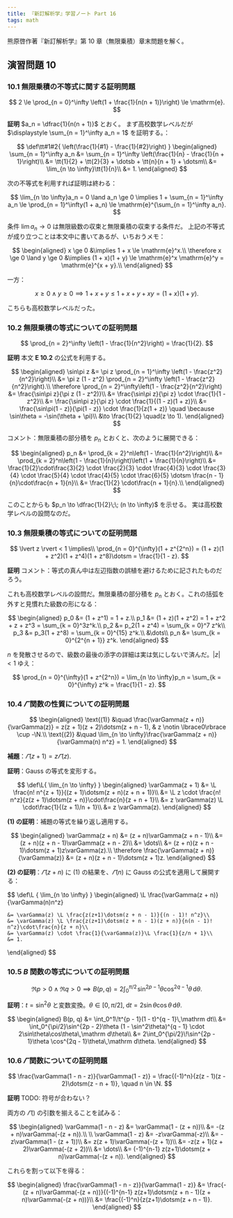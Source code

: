 ```yaml
---
title: 『新訂解析学』学習ノート Part 16
tags: math
---
```


熊原啓作著『新訂解析学』第 10 章（無限乗積）章末問題を解く。

## 演習問題 10

### 10.1 無限乗積の不等式に関する証明問題

$$
2 \le \prod_{n = 0}^\infty \left(1 + \frac{1}{n(n + 1)}\right) \le \mathrm{e}.
$$

**証明** $a_n = \dfrac{1}{n(n + 1)}$ とおく。
まず高校数学レベルだが $\displaystyle \sum_{n = 1}^\infty a_n = 1$ を証明する。：

$$
\def\tt#1#2{ \left(\frac{1}{#1} - \frac{1}{#2}\right) }
\begin{aligned}
    \sum_{n = 1}^\infty a_n
    &= \sum_{n = 1}^\infty \left(\frac{1}{n} - \frac{1}{n + 1}\right)\\
    &= \tt{1}{2} + \tt{2}{3} + \dotsb + \tt{n}{n + 1} + \dotsm\\
    &= \lim_{n \to \infty}\tt{1}{n}\\
    &= 1.
\end{aligned}
$$

次の不等式を利用すれば証明は終わる：

$$
\lim_{n \to \infty}a_n = 0 \land a_n \ge 0 \implies
1 + \sum_{n = 1}^\infty a_n \le \prod_{n = 1}^\infty(1 + a_n)
  \le \mathrm{e}^{\sum_{n = 1}^\infty a_n}.
$$

条件 $\lim a_n \to 0$ は無限級数の収束と無限乗積の収束する条件だ。
上記の不等式が成り立つことは本文中に書いてあるが、いちおうメモ：

$$
\begin{aligned}
    x \ge 0 &\implies 1 + x \le \mathrm{e}^x.\\
    \therefore x \ge 0 \land y \ge 0 &\implies (1 + x)(1 + y) \le \mathrm{e}^x \mathrm{e}^y = \mathrm{e}^{x + y}.\\
\end{aligned}
$$

一方：

$$
x \ge 0 \land y \ge 0 \implies 1 + x + y \le 1 + x + y + xy = (1 + x)(1 + y).
$$

こちらも高校数学レベルだった。

### 10.2 無限乗積の等式についての証明問題

$$
\prod_{n = 2}^\infty \left(1 - \frac{1}{n^2}\right) = \frac{1}{2}.
$$

**証明** 本文 **E 10.2** の公式を利用する。

$$
\begin{aligned}
\sin\pi z &= \pi z \prod_{n = 1}^\infty \left(1 - \frac{z^2}{n^2}\right)\\
&= \pi z (1 - z^2) \prod_{n = 2}^\infty \left(1 - \frac{z^2}{n^2}\right).\\
\therefore \prod_{n = 2}^\infty\left(1 - \frac{z^2}{n^2}\right) &= \frac{\sin\pi z}{\pi z (1 - z^2)}\\
&= \frac{\sin\pi z}{\pi z} \cdot \frac{1}{1 - z^2}\\
&= \frac{\sin\pi z}{\pi z} \cdot \frac{1}{(1 - z)(1 + z)}\\
&= \frac{\sin\pi(1 - z)}{\pi(1 - z)} \cdot \frac{1}{z(1 + z)} \quad \because \sin\theta = -\sin(\theta + \pi)\\
&\to \frac{1}{2} \quad(z \to 1).
\end{aligned}
$$

コメント：無限乗積の部分積を $p_n$ とおくと、次のように展開できる：

$$
\begin{aligned}
p_n &= \prod_{k = 2}^n\left(1 - \frac{1}{n^2}\right)\\
&= \prod_{k = 2}^n\left(1 - \frac{1}{n}\right)\left(1 + \frac{1}{n}\right)\\
&= \frac{1}{2}\cdot\frac{3}{2}
   \cdot \frac{2}{3} \cdot \frac{4}{3}
   \cdot \frac{3}{4} \cdot \frac{5}{4}
   \cdot \frac{4}{5} \cdot \frac{6}{5}
   \dotsm \frac{n - 1}{n}\cdot\frac{n + 1}{n}\\
&= \frac{1}{2} \cdot\frac{n + 1}{n}.\\
\end{aligned}
$$

このことからも $p_n \to \dfrac{1}{2}\;\; (n \to \infty)$ を示せる。
実は高校数学レベルの設問なのだ。

### 10.3 無限乗積の等式についての証明問題

$$
\lvert z \rvert < 1 \implies\\
\prod_{n = 0}^{\infty}(1 + z^{2^n})
= (1 + z)(1 + z^2)(1 + z^4)(1 + z^8)\dotsm
= \frac{1}{1 - z}.
$$

**証明** コメント：等式の真ん中は左辺指数の誤植を避けるために記されたものだろう。

これも高校数学レベルの設問だ。無限乗積の部分積を $p_n$ とおく。これの括弧を外すと見慣れた級数の形になる：

$$
\begin{aligned}
    p_0 &= (1 + z^1) = 1 + z.\\
    p_1 &= (1 + z)(1 + z^2) = 1 + z^2 + z + z^3 = \sum_{k = 0}^3z^k.\\
    p_2 &= p_2(1 + z^4) = \sum_{k = 0}^7 z^k\\
    p_3 &= p_3(1 + z^8) = \sum_{k = 0}^{15} z^k.\\
    &\dots\\
    p_n &= \sum_{k = 0}^{2^{n + 1}} z^k.
\end{aligned}
$$

$n$ を発散させるので、級数の最後の添字の詳細は実は気にしないで済んだ。$\lvert z \rvert < 1$ ゆえ：

$$
\prod_{n = 0}^{\infty}(1 + z^{2^n})
= \lim_{n \to \infty}p_n = \sum_{k = 0}^{\infty} z^k = \frac{1}{1 - z}.
$$

### 10.4 $\varGamma$ 関数の性質についての証明問題

$$
\begin{aligned}
\text{(1)} &\quad \frac{\varGamma(z + n)}{\varGamma(z)} = z(z + 1)(z + 2)\dotsm(z + n - 1), & z \notin \lbrace0\rbrace \cup -\N.\\
\text{(2)} &\quad \lim_{n \to \infty}\frac{\varGamma(z + n)}{\varGamma(n) n^z} = 1.
\end{aligned}
$$

**補題**：$\varGamma(z + 1) = z\varGamma(z).$

**証明**：Gauss の等式を変形する。

$$
\def\L{ \lim_{n \to \infty} }
\begin{aligned}
    \varGamma(z + 1)
    &= \L \frac{n! n^{z + 1}}{(z + 1)\dotsm(z + n)(z + n + 1)}\\
    &= \L z \cdot \frac{n! n^z}{z(z + 1)\dotsm(z + n)}\cdot\frac{n}{z + n + 1}\\
    &= z \varGamma(z) \L \cdot\frac{1}{(z + 1)/n + 1}\\
    &= z \varGamma(z).
\end{aligned}
$$

**$(1)$ の証明**：補題の等式を繰り返し適用する。

$$
\begin{aligned}
\varGamma(z + n)
&= (z + n)\varGamma(z + n - 1)\\
&= (z + n)(z + n - 1)\varGamma(z + n - 2)\\
&= \dots\\
&= (z + n)(z + n - 1)\dotsm(z + 1)z\varGamma(z).\\
\therefore \frac{\varGamma(z + n)}{\varGamma(z)}
&= (z + n)(z + n - 1)\dotsm(z + 1)z.
\end{aligned}
$$

**$(2)$ の証明**：$\varGamma(z + n)$ に $(1)$ の結果を、$\varGamma(n)$ に Gauss の公式を適用して展開する：

$$
\def\L { \lim_{n \to \infty} }
\begin{aligned}
    \L \frac{\varGamma(z + n)}{\varGamma(n)n^z}

    &= \varGamma(z) \L \frac{z(z+1)\dotsm(z + n - 1)}{(n - 1)! n^z}\\
    &= \varGamma(z) \L \frac{z(z+1)\dotsm(z + n - 1)(z + n)}{n(n - 1)! n^z}\cdot\frac{n}{z + n}\\
    &= \varGamma(z) \cdot \frac{1}{\varGamma(z)}\L \frac{1}{z/n + 1}\\
    &= 1.
\end{aligned}
$$

### 10.5 $B$ 関数の等式についての証明問題

$$
\Re p > 0 \land \Re q > 0 \implies B(p, q) = 2\int_0^{\pi/2}\!\sin^{2p - 1}\theta \cos^{2q - 1}\theta\,\mathrm d\theta.
$$

**証明**：$t = \sin^2\theta$ と変数変換。$\theta \in {[0, \pi/2]},\;\mathrm dt = 2\sin\theta\cos\theta\,\mathrm d\theta.$

$$
\begin{aligned}
B(p, q) &= \int_0^1\!t^{p - 1}(1 - t)^{q - 1}\,\mathrm dt\\
&= \int_0^{\pi/2}\sin^{2p - 2}\theta (1 - \sin^2\theta)^{q - 1} \cdot 2\sin\theta\cos\theta\,\mathrm d\theta\\
&= 2\int_0^{\pi/2}\!\sin^{2p - 1}\theta \cos^{2q - 1}\theta\,\mathrm d\theta.
\end{aligned}
$$

### 10.6 $\varGamma$ 関数についての証明問題

$$
\frac{\varGamma(1 - n - z)}{\varGamma(1 - z)} = \frac{(-1)^n}{z(z - 1)(z - 2)\dotsm(z - n + 1)}, \quad n \in \N.
$$

**証明** TODO: 符号が合わない？

両方の $\varGamma()$ の引数を揃えることを試みる：

$$
\begin{aligned}
\varGamma(1 - n - z)
&= \varGamma(1 - (z + n))\\
&= -(z + n)\varGamma(-(z + n)).\\
\\
\varGamma(1 - z)
&= -z\varGamma(-z)\\
&= -z\varGamma(1 - (z + 1))\\
&= z(z + 1)\varGamma(-(z + 1))\\
&= -z(z + 1)(z + 2)\varGamma(-(z + 2))\\
&= \dots\\
&= (-1)^{n-1} z(z+1)\dotsm(z + n)\varGamma(-(z + n)).
\end{aligned}
$$

これらを割って以下を得る：

$$
\begin{aligned}
\frac{\varGamma(1 - n - z)}{\varGamma(1 - z)}
&= \frac{-(z + n)\varGamma(-(z + n))}{(-1)^{n-1} z(z+1)\dotsm(z + n - 1)(z + n)\varGamma(-(z + n))}\\
&= \frac{(-1)^n}{z(z+1)\dotsm(z + n - 1)}.
\end{aligned}
$$
